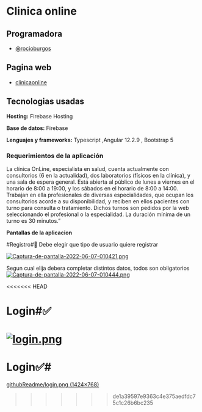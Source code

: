 
# Clinica online




## Programadora

- [@rocioburgos](https://www.github.com/rocioburgos)

## Pagina web

- [clinicaonline](https://clinicaonline2022-f5a8c.web.app/bienvenida)

## Tecnologias usadas

**Hosting:** Firebase Hosting

**Base de datos:** Firebase

**Lenguajes y frameworks:** Typescript ,Angular 12.2.9 , Bootstrap 5

### Requerimientos de la aplicación

La clínica OnLine, especialista en salud, cuenta actualmente con consultorios (6 en la actualidad),
dos laboratorios (físicos en la clínica), y una sala de espera general. Está abierta al público de lunes a
viernes en el horario de 8:00 a 19:00, y los sábados en el horario de 8:00 a 14:00. Trabajan en ella profesionales de diversas especialidades, que ocupan los consultorios acorde a su
disponibilidad, y reciben en ellos pacientes con turno para consulta o tratamiento. Dichos turnos son
pedidos por la web seleccionando el profesional o la especialidad. La duración mínima de un turno es
30 minutos.”

**Pantallas de la aplicacion**

#Registro#📝
Debe elegir que tipo de usuario quiere registrar

[![Captura-de-pantalla-2022-06-07-010421.png](https://i.postimg.cc/DyRSp697/Captura-de-pantalla-2022-06-07-010421.png)](https://postimg.cc/sv9fvYfL)

 Segun cual elija debera completar distintos datos, todos son obligatorios 
 [![Captura-de-pantalla-2022-06-07-010444.png](https://i.postimg.cc/6TxNn8Px/Captura-de-pantalla-2022-06-07-010444.png)](https://postimg.cc/gLs5P2dg)
 
<<<<<<< HEAD
# Login#✅
[![login.png](https://i.postimg.cc/rmvpZFHQ/login.png)](https://postimg.cc/Hc9HVHdy)
=======
# Login✅#
[ githubReadme/login.png (1424×768)](https://firebasestorage.googleapis.com/v0/b/clinicaonline2022-f5a8c.appspot.com/o/githubReadme%2Flogin.png?alt=media&token=3cb8373e-d39a-43c1-bc64-ec060d79c25e)
>>>>>>> de1a39597e9363c4e375aedfdc75c1c26b6bc235
